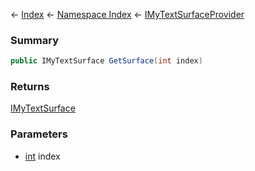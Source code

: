 ← [Index](Api-Index) ← [Namespace Index](Namespace-Index) ← [IMyTextSurfaceProvider](Sandbox.ModAPI.Ingame.IMyTextSurfaceProvider)

### Summary

```csharp
public IMyTextSurface GetSurface(int index)
```

### Returns

[IMyTextSurface](Sandbox.ModAPI.Ingame.IMyTextSurface)

### Parameters

* [int](https://docs.microsoft.com/en-us/dotnet/api/system.int32?view=netframework-4.6) index
